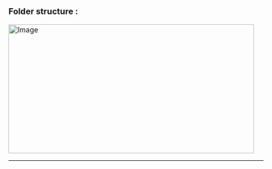 ### Folder structure :
<img width="485" height="255" alt="Image" src="https://github.com/user-attachments/assets/68cd810a-f623-4345-b5a1-9edcebbce43c" />

---
